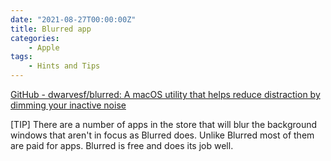 ```yaml
---
date: "2021-08-27T00:00:00Z"
title: Blurred app
categories:
    - Apple
tags:
    - Hints and Tips
---
```

[GitHub - dwarvesf/blurred: A macOS utility that helps reduce distraction by dimming your inactive noise](https://github.com/dwarvesf/blurred)

[TIP]
There are a number of apps in the store that will blur the background windows that aren't in focus as Blurred does. Unlike Blurred most of them are paid for apps. Blurred is free and does its job well.